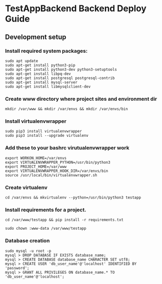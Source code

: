 # TestAppBackend Backend Deploy Guide

## Development setup

### Install required system packages:
    sudo apt update
    sudo apt-get install python3-pip
    sudo apt-get install python3-dev python3-setuptools
    sudo apt-get install libpq-dev
    sudo apt-get install postgresql postgresql-contrib
    sudo apt-get install mysql-server
    sudo apt-get install libmysqlclient-dev

### Create www directory where project sites and environment dir

    mkdir /var/www && mkdir /var/envs && mkdir /var/envs/bin

### Install virtualenvwrapper

    sudo pip3 install virtualenvwrapper
    sudo pip3 install --upgrade virtualenv

### Add these to your bashrc virutualenvwrapper work

    export WORKON_HOME=/var/envs
    export VIRTUALENVWRAPPER_PYTHON=/usr/bin/python3
    export PROJECT_HOME=/var/www
    export VIRTUALENVWRAPPER_HOOK_DIR=/var/envs/bin
    source /usr/local/bin/virtualenvwrapper.sh

### Create virtualenv

    cd /var/envs && mkvirtualenv --python=/usr/bin/python3 testapp

### Install requirements for a project.

    cd /var/www/testapp && pip install -r requirements.txt

    sudo chown :www-data /var/www/testapp

### Database creation

    sudo mysql -u root -p
    mysql > DROP DATABASE IF EXISTS database_name;
    mysql > CREATE DATABASE database_name CHARACTER SET utf8;
    mysql > CREATE USER 'db_user_name'@'localhost' IDENTIFIED BY 'password';
    mysql > GRANT ALL PRIVILEGES ON database_name.* TO 'db_user_name'@'localhost';
